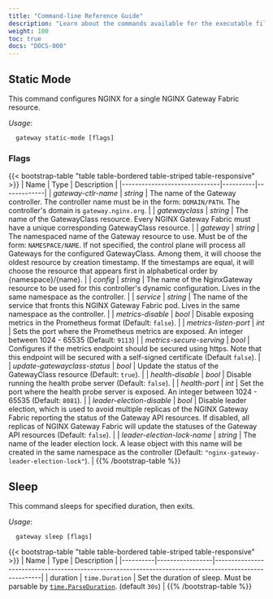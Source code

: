 ```yaml
---
title: "Command-line Reference Guide"
description: "Learn about the commands available for the executable file of the NGINX Gateway Fabric container."
weight: 100
toc: true
docs: "DOCS-000"
---
```


## Static Mode

This command configures NGINX for a single NGINX Gateway Fabric resource.

_Usage_:

```shell
  gateway static-mode [flags]
```

### Flags

{{< bootstrap-table "table table-bordered table-striped table-responsive" >}}
| Name                         | Type     | Description |
|------------------------------|----------|-------------|
| _gateway-ctlr-name_          | _string_ | The name of the Gateway controller. The controller name must be in the form: `DOMAIN/PATH`. The controller's domain is `gateway.nginx.org`. |
| _gatewayclass_               | _string_ | The name of the GatewayClass resource. Every NGINX Gateway Fabric must have a unique corresponding GatewayClass resource. |
| _gateway_                   | _string_ | The namespaced name of the Gateway resource to use. Must be of the form: `NAMESPACE/NAME`. If not specified, the control plane will process all Gateways for the configured GatewayClass. Among them, it will choose the oldest resource by creation timestamp. If the timestamps are equal, it will choose the resource that appears first in alphabetical order by {namespace}/{name}. |
| _config_                     | _string_ | The name of the NginxGateway resource to be used for this controller's dynamic configuration. Lives in the same namespace as the controller. |
| _service_                    | _string_ | The name of the service that fronts this NGINX Gateway Fabric pod. Lives in the same namespace as the controller. |
| _metrics-disable_            | _bool_   | Disable exposing metrics in the Prometheus format (Default: `false`). |
| _metrics-listen-port_        | _int_    | Sets the port where the Prometheus metrics are exposed. An integer between 1024 - 65535 (Default: `9113`) |
| _metrics-secure-serving_     | _bool_   | Configures if the metrics endpoint should be secured using https. Note that this endpoint will be secured with a self-signed certificate (Default `false`). |
| _update-gatewayclass-status_ | _bool_   | Update the status of the GatewayClass resource (Default: `true`). |
| _health-disable_             | _bool_   | Disable running the health probe server (Default: `false`). |
| _health-port_                | _int_    | Set the port where the health probe server is exposed. An integer between 1024 - 65535 (Default: `8081`). |
| _leader-election-disable_    | _bool_   | Disable leader election, which is used to avoid multiple replicas of the NGINX Gateway Fabric reporting the status of the Gateway API resources. If disabled, all replicas of NGINX Gateway Fabric will update the statuses of the Gateway API resources (Default: `false`). |
| _leader-election-lock-name_  | _string_ | The name of the leader election lock. A lease object with this name will be created in the same namespace as the controller (Default: `"nginx-gateway-leader-election-lock"`). |
{{% /bootstrap-table %}}

## Sleep

This command sleeps for specified duration, then exits.

_Usage_:

```shell
  gateway sleep [flags]
```

{{< bootstrap-table "table table-bordered table-striped table-responsive" >}}
| Name     | Type            | Description                                                                                           |
|----------|-----------------|-------------------------------------------------------------------------------------------------------|
| duration | `time.Duration` | Set the duration of sleep. Must be parsable by [`time.ParseDuration`](https://pkg.go.dev/time#ParseDuration). (default `30s`) |
{{% /bootstrap-table %}}
